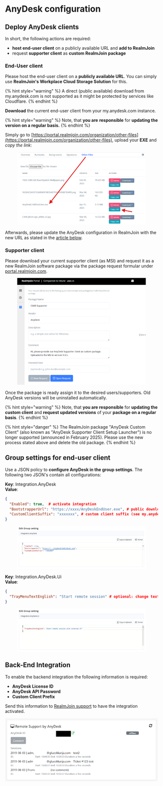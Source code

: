 # AnyDesk configuration

## Deploy AnyDesk clients

In short, the following actions are required:

* **host end-user client** on a publicly available URL and **add to RealmJoin**
* request **supporter client** as **custom RealmJoin package**

### End-User client

Please host the end-user client on a **publicly available URL**. You can simply use **RealmJoin's Workplace Cloud Storage Solution** for this.

{% hint style="warning" %}
A direct (public available) download from my.anydesk.com is not supported as it might be protected by services like Cloudflare.
{% endhint %}

**Download** the current end-user client from your my.anydesk.com instance.

{% hint style="warning" %}
Note, that **you are** **responsible** for **updating the version on a regular basis.**&#x20;
{% endhint %}

Simply go to [https://portal.realmjoin.com/organization/other-files](https://portal.realmjoin.com/organization/other-files), upload your **EXE** and _copy the link_:

<figure><img src="../../../.gitbook/assets/image (28).png" alt=""><figcaption></figcaption></figure>

Afterwards, please update the AnyDesk configuration in RealmJoin with the new URL as stated in the [article below](customer-tasks.md#group-settings-for-end-user-client).

### Supporter client

Please download your current supporter client (as MSI) and request it as a new RealmJoin software package via the package request formular under [portal.realmjoin.com](https://portal.realmjoin.com).

<figure><img src="../../../.gitbook/assets/image (29).png" alt=""><figcaption></figcaption></figure>

Once the package is ready assign it to the desired users/supporters. Old AnyDesk versions will be uninstalled automatically.

{% hint style="warning" %}
Note, that **you are responsible** for **updating the custom client** and **request updated versions** of your **package on a regular basis**.&#x20;
{% endhint %}

{% hint style="danger" %}
The RealmJoin package "AnyDesk Custom Client" (also known as "AnyDesk Supporter Client Setup Launcher") is no longer supported (announced in February 2025). Please use the new process stated above and delete the old package.&#x20;
{% endhint %}

## Group settings for end-user client

Use a JSON policy to **configure AnyDesk in the group settings**. The following two JSON's contain all configurations:

**Key**: Integration.AnyDesk\
**Value**:

```json
{
  "Enabled": true,  # activate integration
  "BootstrapperUrl": "https://xxxx/AnyDeskEndUser.exe", # public download URL
  "CustomClientSuffix": "xxxxxxx", # custom client suffix (see my.anydesk.com)
}
```

<figure><img src="../../../.gitbook/assets/image (1).png" alt=""><figcaption></figcaption></figure>

**Key**: Integration.AnyDesk.Ui\
**Value**:

```json
{
  "TrayMenuTextEnglish": "Start remote session" # optional: change text in tray menu
}
```

<figure><img src="../../../.gitbook/assets/image (1) (3).png" alt=""><figcaption></figcaption></figure>

## Back-End Integration

To enable the backend integration the following information is required:

* **AnyDesk License ID**
* **AnyDesk API Password**
* **Custom Client Prefix**

Send this information to [RealmJoin support](mailto:support@realmjoin.com) to have the integration activated.

![Overview in the portal](<../../../../.gitbook/assets/image (187).png>)

